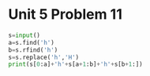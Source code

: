# Unit 5 Problem 11
```.py
s=input()
a=s.find('h')
b=s.rfind('h')
s=s.replace('h','H')
print(s[0:a]+'h'+s[a+1:b]+'h'+s[b+1:])
```
